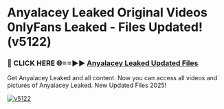 # Anyalacey Leaked Original Videos 0nlyFans Leaked - Files Updated! (v5122)

<h3>🔴 CLICK HERE 🌐==►► <a href="https://tinyurl.com/ehrbuxhb" rel="nofollow">Anyalacey Leaked Updated Files</a></h3>

Get Anyalacey Leaked and all content. Now you can access all videos and pictures of Anyalacey Leaked. New Updated Files 2025!

[![v5122](https://i.imgur.com/lVYEuWS.gif)](https://tinyurl.com/ehrbuxhb)

